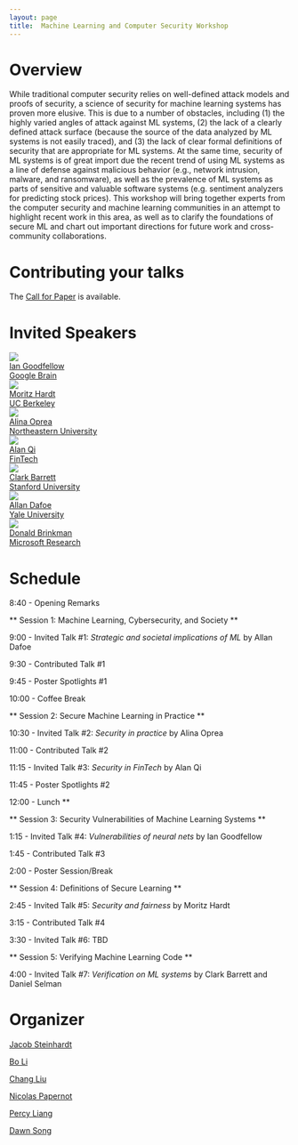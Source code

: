 ```yaml
---
layout: page
title:  Machine Learning and Computer Security Workshop
---
```


# Overview

While traditional computer security relies on well-defined
attack models and proofs of security, a science of security
for machine learning systems has proven more elusive. This
is due to a number of obstacles, including (1) the highly
varied angles of attack against ML systems, (2) the lack of
a clearly defined attack surface (because the source of the
data analyzed by ML systems is not easily traced), and (3)
the lack of clear formal definitions of security that are
appropriate for ML systems. At the same time, security of
ML systems is of great import due the recent trend of using
ML systems as a line of defense against malicious behavior
(e.g., network intrusion, malware, and ransomware), as well
as the prevalence of ML systems as parts of sensitive and
valuable software systems (e.g. sentiment analyzers for
predicting stock prices). This workshop will bring together
experts from the computer security and machine learning
communities in an attempt to highlight recent work in this
area, as well as to clarify the foundations of secure ML and
chart out important directions for future work and
cross-community collaborations.

# Contributing your talks

The [Call for Paper](cfp.md) is available.

# Invited Speakers

<div class="instructors">
     <div class="instructor">
       <a href="https://research.google.com/pubs/105214.html">
         <div class="instructorphoto"><img src="assets/people/iangoodfellow.jpg"/></div>
         <div>Ian Goodfellow</div>
         <div>Google Brain</div>
       </a>
     </div>
     <div class="instructor">
       <a href="http://mrtz.org/">
         <div class="instructorphoto"><img src="assets/people/mhardt.jpg"/></div>
         <div>Moritz Hardt</div>
         <div>UC Berkeley</div>
       </a>
     </div>
     <div class="instructor">
       <a href="http://www.ccs.neu.edu/home/alina/">
         <div class="instructorphoto"><img src="assets/people/AlinaOprea.jpg"/></div>
         <div>Alina Oprea</div>
         <div>Northeastern University</div>
       </a>
     </div>
     <div class="instructor">
       <a href="https://www.cs.purdue.edu/homes/alanqi/">
         <div class="instructorphoto"><img src="assets/people/Yuan_Qi.jpg"/></div>
         <div>Alan Qi</div>
         <div>FinTech</div>
       </a>
     </div>
</div>

<div class="instructors">
     <div class="instructor">
       <a href="http://theory.stanford.edu/~barrett/">
         <div class="instructorphoto"><img src="assets/people/ClarkBarrett.jpg"/></div>
         <div>Clark Barrett</div>
         <div>Stanford University</div>
       </a>
     </div>
     <div class="instructor">
       <a href="http://www.allandafoe.com/">
         <div class="instructorphoto"><img src="assets/people/dafoe.jpg"/></div>
         <div>Allan Dafoe</div>
         <div>Yale University</div>
       </a>
     </div>
     <div class="instructor">
       <a href="https://www.microsoft.com/en-us/research/people/donaldbr/">
         <div class="instructorphoto"><img src="assets/people/onstage.jpg"/></div>
         <div>Donald Brinkman</div>
         <div>Microsoft Research</div>
       </a>
     </div>
</div>

# Schedule

8:40 - Opening Remarks

** Session 1: Machine Learning, Cybersecurity, and Society **

9:00 - Invited Talk #1: *Strategic and societal implications of ML* by Allan Dafoe

9:30 - Contributed Talk #1

9:45 - Poster Spotlights #1

10:00 - Coffee Break

** Session 2: Secure Machine Learning in Practice **

10:30 - Invited Talk #2: *Security in practice* by Alina Oprea

11:00 - Contributed Talk #2

11:15 - Invited Talk #3: *Security in FinTech* by Alan Qi

11:45 - Poster Spotlights #2

12:00 - Lunch **

** Session 3: Security Vulnerabilities of Machine Learning Systems **

1:15 - Invited Talk #4: *Vulnerabilities of neural nets* by Ian Goodfellow

1:45 - Contributed Talk #3

2:00 - Poster Session/Break

** Session 4: Definitions of Secure Learning **

2:45 - Invited Talk #5: *Security and fairness* by Moritz Hardt

3:15 - Contributed Talk #4

3:30 - Invited Talk #6: TBD

** Session 5: Verifying Machine Learning Code **

4:00 - Invited Talk #7: *Verification on ML systems* by Clark Barrett and Daniel Selman


# Organizer

[Jacob Steinhardt](<mailto:jacob.steinhardt@gmail.com>)

[Bo Li](<mailto:crystalboli@berkeley.edu>)

[Chang Liu](<mailto:liuchang@eecs.berkeley.edu>)

[Nicolas Papernot](<mailto:ngp5056@cse.psu.edu>)

[Percy Liang](<mailto:pliang@stanford.edu>)

[Dawn Song](<mailto:dawnsong@cs.berkeley.edu>)


